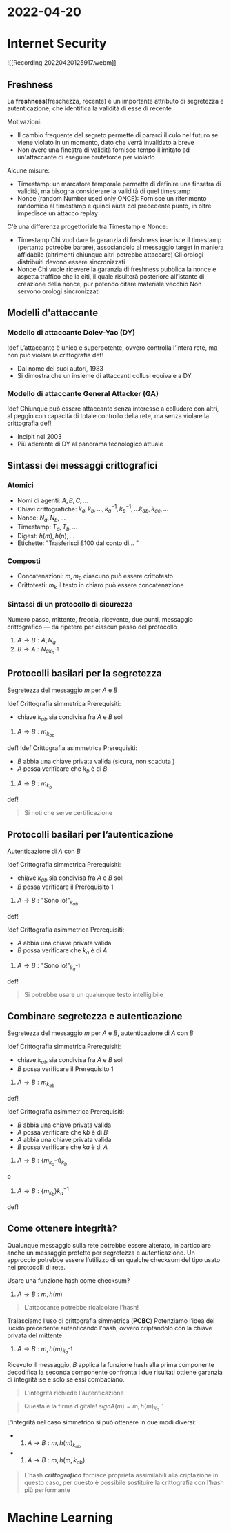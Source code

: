 # 2022-04-20
# Internet Security
![[Recording 20220420125917.webm]]
## Freshness
La **freshness**(freschezza, recente) è un importante attributo di segretezza e autenticazione, che identifica la validità di esse di recente

Motivazioni:

- Il cambio frequente del segreto permette di pararci il culo nel futuro se viene violato in un momento, dato che verrà invalidato a breve
- Non avere una finestra di validità fornisce tempo illimitato ad un'attaccante di eseguire bruteforce per violarlo

Alcune misure:

- Timestamp: un marcatore temporale permette di definire una finsetra di validità, ma bisogna considerare la validità di quel timestamp
- Nonce (random Number used only ONCE): Fornisce un riferimento randomico al timestamp e quindi aiuta col precedente punto, in oltre impedisce un attacco replay

C'è una differenza progettoriale tra Timestamp e Nonce:

- Timestamp
  Chi vuol dare la garanzia di freshness inserisce il timestamp (pertanto potrebbe barare), associandolo al messaggio target in maniera affidabile (altrimenti chiunque altri potrebbe attaccare)
  Gli orologi distribuiti devono essere sincronizzati
- Nonce
  Chi vuole ricevere la garanzia di freshness pubblica la nonce e aspetta traffico che la citi, il quale risulterà posteriore all’istante di creazione della nonce, pur potendo citare materiale vecchio
  Non servono orologi sincronizzati
## Modelli d'attaccante
### Modello di attaccante Dolev-Yao (DY)
!def
L’attaccante è unico e superpotente, ovvero controlla l’intera rete, ma non può violare la crittografia
def!

- Dal nome dei suoi autori, 1983
- Si dimostra che un insieme di attaccanti collusi equivale a DY
### Modello di attaccante General Attacker (GA)
!def
Chiunque può essere attaccante senza interesse a colludere con altri, al peggio con capacità di totale controllo della rete, ma senza violare la crittografia
def!

- Incipit nel 2003
- Più aderente di DY al panorama tecnologico attuale
## Sintassi dei messaggi crittografici
### Atomici
- Nomi di agenti: $A, B, C,\ldots$
- Chiavi crittografiche: $k_{a}, k_{b}, \ldots, k^{−1}_{a}, k^{−1}_{b}, \ldots k_{ab}, k_{ac}, \ldots$
- Nonce: $N_{a}, N_{b}, \ldots$
- Timestamp: $T_{a}, T_{b}, \ldots$
- Digest: $h(m), h(n),\ldots$
- Etichette: $\text{"Trasferisci £100 dal conto di... "}$
### Composti
- Concatenazioni: $m, m_{0}$
  ciascuno può essere crittotesto
- Crittotesti: $m_{k}$
  il testo in chiaro può essere concatenazione
### Sintassi di un protocollo di sicurezza
Numero passo, mittente, freccia, ricevente, due punti, messaggio crittografico — da ripetere per ciascun passo del protocollo

1. $A\to B:A,N_{a}$
2. $B\to A:N_{ak^{−1}_{b}}$
## Protocolli basilari per la segretezza
Segretezza del messaggio $m$ per $A$ e $B$

!def Crittografia simmetrica
Prerequisiti:

- chiave $k_{ab}$ sia condivisa fra $A$ e $B$ soli

1. $A\to B:m_{k_{ab}}$

def!
!def Crittografia asimmetrica
Prerequisiti:

- $B$ abbia una chiave privata valida (sicura, non scaduta )
- $A$ possa verificare che $k_{b}$ è di $B$

1. $A\to B:m_{k_{b}}$

def!

> Si noti che serve certificazione
## Protocolli basilari per l’autenticazione
Autenticazione di $A$ con $B$

!def Crittografia simmetrica
Prerequisiti:

- chiave $k_{ab}$ sia condivisa fra $A$ e $B$ soli
- $B$ possa verificare il Prerequisito 1

1. $A\to B:\text{"Sono io!"}_{k_{ab}}$

def!

!def Crittografia asimmetrica
Prerequisiti:

- $A$ abbia una chiave privata valida
- $B$ possa verificare che $k_{a}$ è di $A$

1. $A\to B:\text{"Sono io!"}_{k^{−1}_{a}}$

def!

> Si potrebbe usare un qualunque testo intelligibile
## Combinare segretezza e autenticazione
Segretezza del messaggio $m$ per $A$ e $B$, autenticazione di $A$ con $B$

!def Crittografia simmetrica
Prerequisiti:

- chiave $k_{ab}$ sia condivisa fra $A$ e $B$ soli
- $B$ possa verificare il Prerequisito 1

1. $A\to B:m_{k_{ab}}$

def!

!def Crittografia asimmetrica
Prerequisiti:

- $B$ abbia una chiave privata valida
- $A$ possa verificare che $kb$  è di $B$
- $A$ abbia una chiave privata valida
- $B$ possa verificare che $ka$ è di $A$

1. $A\to B:\{m_{k^{−1}_{a}}\}_{k_b}$

o

1. $A\to B:\{m_{k_{b}} \}k^{−1}_{a}$

def!
## Come ottenere integrità?
Qualunque messaggio sulla rete potrebbe essere alterato, in particolare anche un messaggio protetto per segretezza e autenticazione.
Un approccio potrebbe essere l’utilizzo di un qualche checksum del tipo usato nei protocolli di rete.

Usare una funzione hash come checksum?

1. $A\to B:m,h(m)$

> L'attaccante potrebbe ricalcolare l'hash!

Tralasciamo l’uso di crittografia simmetrica (**PCBC**) Potenziamo l’idea del lucido precedente autenticando l’hash, ovvero criptandolo con la chiave privata del mittente

1. $A\to B : m, h(m)_{k^{−1}_{a}}$

Ricevuto il messaggio, $B$ applica la funzione hash alla prima componente decodifica la seconda componente confronta i due risultati ottiene garanzia di integrità se e solo se essi combaciano.

> L'integrità richiede l'autenticazione

> Questa è la firma digitale!
> $signA(m) = m, h(m)_{k^{−1}_{a}}$

L'integrità nel caso simmetrico si può ottenere in due modi diversi:

- 1. $A\to B : m, h(m)_{k_{ab}}$
- 1. $A\to B : m, h(m,k_{ab})$

> L'hash ***crittografico*** fornisce proprietà assimilabili alla criptazione in questo caso, per questo è possibile sostituire la crittografia con l'hash più performante

# Machine Learning
